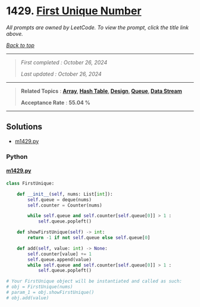 # 1429. [First Unique Number](<https://leetcode.com/problems/first-unique-number>)

*All prompts are owned by LeetCode. To view the prompt, click the title link above.*

*[Back to top](<../README.md>)*

------

> *First completed : October 26, 2024*
>
> *Last updated : October 26, 2024*

------

> **Related Topics** : **[Array](<by_topic/Array.md>), [Hash Table](<by_topic/Hash Table.md>), [Design](<by_topic/Design.md>), [Queue](<by_topic/Queue.md>), [Data Stream](<by_topic/Data Stream.md>)**
>
> **Acceptance Rate** : **55.04 %**

------

## Solutions

- [m1429.py](<../my-submissions/m1429.py>)
### Python
#### [m1429.py](<../my-submissions/m1429.py>)
```Python
class FirstUnique:

    def __init__(self, nums: List[int]):
        self.queue = deque(nums)
        self.counter = Counter(nums)

        while self.queue and self.counter[self.queue[0]] > 1 :
            self.queue.popleft()

    def showFirstUnique(self) -> int:
        return -1 if not self.queue else self.queue[0]

    def add(self, value: int) -> None:
        self.counter[value] += 1
        self.queue.append(value)
        while self.queue and self.counter[self.queue[0]] > 1 :
            self.queue.popleft()

# Your FirstUnique object will be instantiated and called as such:
# obj = FirstUnique(nums)
# param_1 = obj.showFirstUnique()
# obj.add(value)

```

